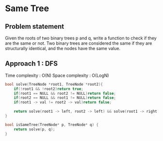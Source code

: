 # Same Tree

## Problem statement

Given the roots of two binary trees p and q, write a function to check if they are the same or not. Two binary trees are considered the same if they are structurally identical, and the nodes have the same value.

## Approach 1 : DFS

Time complexity : O(N)
Space complexity : O(LogN)

```cpp
bool solve(TreeNode *root1, TreeNode *root2){
    if(!root1 && !root2)return true;
    if(root1 == NULL && root2 != NULL)return false;
    if(root2 == NULL && root1 != NULL)return false;
    if(root1 -> val != root2 -> val)return false;
    
    return solve(root1 -> left, root2 -> left) && solve(root1 -> right, root2 -> right);
}

bool isSameTree(TreeNode* p, TreeNode* q) {
    return solve(p, q);
}
```